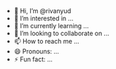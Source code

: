 - 👋 Hi, I’m @rivanyud
- 👀 I’m interested in ...
- 🌱 I’m currently learning ...
- 💞️ I’m looking to collaborate on ...
- 📫 How to reach me ...
- 😄 Pronouns: ...
- ⚡ Fun fact: ...

<!---
rivanyud/rivanyud is a ✨ special ✨ repository because its `README.md` (this file) appears on your GitHub profile.
You can click the Preview link to take a look at your changes.
--->
